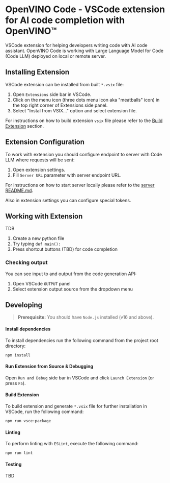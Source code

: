 # OpenVINO Code - VSCode extension for AI code completion with OpenVINO™

VSCode extension for helping developers writing code with AI code assistant. OpenVINO Code is working with Large Language Model for Code (Code LLM) deployed on local or remote server.

## Installing Extension

VSCode extension can be installed from built `*.vsix` file:

1. Open `Extensions` side bar in VSCode.
2. Click on the menu icon (three dots menu icon aka "meatballs" icon) in the top right corner of Extensions side panel.
3. Select "Instal from VSIX..." option and select extension file.

For instructions on how to build extension `vsix` file please refer to the [Build Extension](#build-extension) section.

## Extension Configuration

To work with extension you should configure endpoint to server with Code LLM where requests will be sent:

1. Open extension settings.
2. Fill `Server URL` parameter with server endpoint URL.

For instructions on how to start server locally please refer to the [server README.md](./server/README.md).

Also in extension settings you can configure special tokens.

## Working with Extension

TDB

1. Create a new python file
2. Try typing `def main():`
3. Press shortcut buttons (TBD) for code completion

### Checking output

You can see input to and output from the code generation API:

1. Open VSCode `OUTPUT` panel
2. Select extension output source from the dropdown menu

## Developing

> **Prerequisite:** You should have `Node.js` installed (v16 and above).

#### Install dependencies

To install dependencies run the following command from the project root directory:

```
npm install
```

#### Run Extension from Source & Debugging

Open `Run and Debug` side bar in VSCode and click `Launch Extension` (or press `F5`).

#### Build Extension

To build extension and generate `*.vsix` file for further installation in VSCode, run the following command:

```
npm run vsce:package
```

#### Linting

To perform linting with `ESLint`, execute the following command:

```
npm run lint
```

#### Testing

TBD
